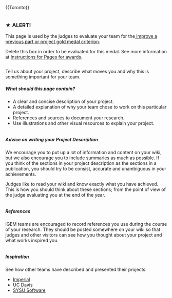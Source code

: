 {{Toronto}}
<html>



<div class="column full_size judges-will-not-evaluate">
<h3>★  ALERT! </h3>
<p>This page is used by the judges to evaluate your team for the<a href="http://2016.igem.org/Judging/Medals"> improve a previous part or project gold medal criterion</a>. </p>
<p> Delete this box in order to be evaluated for this medal. See more information at <a href="http://2016.igem.org/Judging/Pages_for_Awards/Instructions"> Instructions for Pages for awards</a>.</p>
</div>


<div class="column full_size">

<p>Tell us about your project, describe what moves you and why this is something important for your team.</p>


<h5>What should this page contain?</h5>
<ul>
<li> A clear and concise description of your project.</li>
<li>A detailed explanation of why your team chose to work on this particular project.</li>
<li>References and sources to document your research.</li>
<li>Use illustrations and other visual resources to explain your project.</li>
</ul>


</div>

<div class="column full_size" >

<h5>Advice on writing your Project Description</h5>

<p>
We encourage you to put up a lot of information and content on your wiki, but we also encourage you to include summaries as much as possible. If you think of the sections in your project description as the sections in a publication, you should try to be consist, accurate and unambiguous in your achievements. 
</p>

<p>
Judges like to read your wiki and know exactly what you have achieved. This is how you should think about these sections; from the point of view of the judge evaluating you at the end of the year.
</p>

</div>


<div class="column half_size" >

<h5>References</h5>
<p>iGEM teams are encouraged to record references you use during the course of your research. They should be posted somewhere on your wiki so that judges and other visitors can see how you thought about your project and what works inspired you.</p>

</div>


<div class="column half_size" >
<h5>Inspiration</h5>
<p>See how other teams have described and presented their projects: </p>

<ul>
<li><a href="http://2014.igem.org/Team:Imperial/Project"> Imperial</a></li>
<li><a href="http://2014.igem.org/Team:UC_Davis/Project_Overview"> UC Davis</a></li>
<li><a href="http://2014.igem.org/Team:SYSU-Software/Overview">SYSU Software</a></li>
</ul>
</div>



</html>
